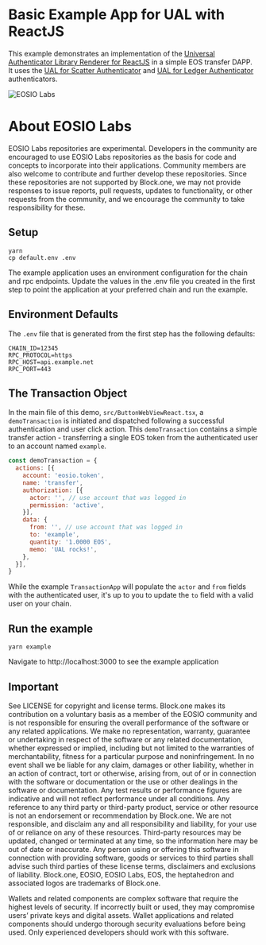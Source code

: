 # Basic Example App for UAL with ReactJS

This example demonstrates an implementation of the [Universal Authenticator Library Renderer for ReactJS](https://github.com/EOSIO/ual-reactjs-renderer) in a simple EOS transfer DAPP.  It uses the [UAL for Scatter Authenticator](https://github.com/EOSIO/ual-scatter) and [UAL for Ledger Authenticator](https://github.com/EOSIO/ual-ledger) authenticators.

![EOSIO Labs](https://img.shields.io/badge/EOSIO-Labs-5cb3ff.svg)

# About EOSIO Labs

EOSIO Labs repositories are experimental.  Developers in the community are encouraged to use EOSIO Labs repositories as the basis for code and concepts to incorporate into their applications. Community members are also welcome to contribute and further develop these repositories. Since these repositories are not supported by Block.one, we may not provide responses to issue reports, pull requests, updates to functionality, or other requests from the community, and we encourage the community to take responsibility for these.

## Setup
```
yarn
cp default.env .env
```

The example application uses an environment configuration for the chain and rpc endpoints.  Update the values in the .env file you created in the first step to point the application at your preferred chain and run the example.

## Environment Defaults
The ``.env`` file that is generated from the first step has the following defaults:
```
CHAIN_ID=12345
RPC_PROTOCOL=https
RPC_HOST=api.example.net
RPC_PORT=443
```

## The Transaction Object
In the main file of this demo, ``src/ButtonWebViewReact.tsx``, a ``demoTransaction`` is initiated and dispatched following a successful authentication and user click action.  This ``demoTransaction`` contains a simple transfer action - transferring a single EOS token from the authenticated user to an account named ``example``.
```javascript
const demoTransaction = {
  actions: [{
    account: 'eosio.token',
    name: 'transfer',
    authorization: [{
      actor: '', // use account that was logged in
      permission: 'active',
    }],
    data: {
      from: '', // use account that was logged in
      to: 'example',
      quantity: '1.0000 EOS',
      memo: 'UAL rocks!',
    },
  }],
}
```
While the example ``TransactionApp`` will populate the ``actor`` and ``from`` fields with the authenticated user, it's up to you to update the ``to`` field with a valid user on your chain.

## Run the example
```
yarn example
```

Navigate to http://localhost:3000 to see the example application

## Important

See LICENSE for copyright and license terms.  Block.one makes its contribution on a voluntary basis as a member of the EOSIO community and is not responsible for ensuring the overall performance of the software or any related applications.  We make no representation, warranty, guarantee or undertaking in respect of the software or any related documentation, whether expressed or implied, including but not limited to the warranties of merchantability, fitness for a particular purpose and noninfringement. In no event shall we be liable for any claim, damages or other liability, whether in an action of contract, tort or otherwise, arising from, out of or in connection with the software or documentation or the use or other dealings in the software or documentation. Any test results or performance figures are indicative and will not reflect performance under all conditions.  Any reference to any third party or third-party product, service or other resource is not an endorsement or recommendation by Block.one.  We are not responsible, and disclaim any and all responsibility and liability, for your use of or reliance on any of these resources. Third-party resources may be updated, changed or terminated at any time, so the information here may be out of date or inaccurate.  Any person using or offering this software in connection with providing software, goods or services to third parties shall advise such third parties of these license terms, disclaimers and exclusions of liability.  Block.one, EOSIO, EOSIO Labs, EOS, the heptahedron and associated logos are trademarks of Block.one.

Wallets and related components are complex software that require the highest levels of security.  If incorrectly built or used, they may compromise users’ private keys and digital assets. Wallet applications and related components should undergo thorough security evaluations before being used.  Only experienced developers should work with this software.
